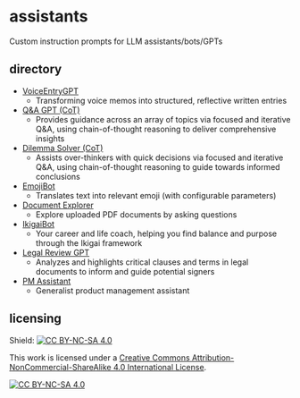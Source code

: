 # assistants
Custom instruction prompts for LLM assistants/bots/GPTs

## directory

- [VoiceEntryGPT](https://chatgpt.com/g/g-iLWRNBYhs-voiceentrygpt)
    - Transforming voice memos into structured, reflective written entries
- [Q&A GPT (CoT)](https://chatgpt.com/g/g-RjIuXBfT9-q-a-gpt-cot)
    - Provides guidance across an array of topics via focused and iterative Q&A, using chain-of-thought reasoning to deliver comprehensive insights
- [Dilemma Solver (CoT)](https://chatgpt.com/g/g-oICjNekeF-dilemma-solver-cot)
    - Assists over-thinkers with quick decisions via focused and iterative Q&A, using chain-of-thought reasoning to guide towards informed conclusions
- [EmojiBot](https://chatgpt.com/g/g-lMRjCSY0T-emojibot)
    - Translates text into relevant emoji (with configurable parameters)
- [Document Explorer](https://chatgpt.com/g/g-cMTPwsi84-document-explorer)
    - Explore uploaded PDF documents by asking questions
- [IkigaiBot](https://chatgpt.com/g/g-48mAewl6P-ikigaibot)
    - Your career and life coach, helping you find balance and purpose through the Ikigai framework
- [Legal Review GPT](https://chatgpt.com/g/g-Lj9iohC1Y-legal-review-gpt)
    - Analyzes and highlights critical clauses and terms in legal documents to inform and guide potential signers
- [PM Assistant](https://chatgpt.com/g/g-dsxwNwy5w-pm-assistant)
    - Generalist product management assistant

## licensing

Shield: [![CC BY-NC-SA 4.0][cc-by-nc-sa-shield]][cc-by-nc-sa]

This work is licensed under a [Creative Commons Attribution-NonCommercial-ShareAlike 4.0 International License][cc-by-nc-sa].

[![CC BY-NC-SA 4.0][cc-by-nc-sa-image]][cc-by-nc-sa]

[cc-by-nc-sa]: http://creativecommons.org/licenses/by-nc-sa/4.0/
[cc-by-nc-sa-image]: https://licensebuttons.net/l/by-nc-sa/4.0/88x31.png
[cc-by-nc-sa-shield]: https://img.shields.io/badge/License-CC%20BY--NC--SA%204.0-lightgrey.svg
